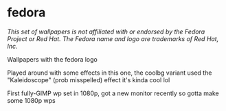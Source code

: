 # fedora

*This set of wallpapers is not affiliated with or endorsed by the Fedora Project or Red Hat. The Fedora name and logo are trademarks of Red Hat, Inc.*

Wallpapers with the fedora logo

Played around with some effects in this one, the coolbg variant used the "Kaleidoscope" (prob misspelled) effect it's
kinda cool lol

First fully-GIMP wp set in 1080p, got a new monitor recently so gotta make some 1080p wps
